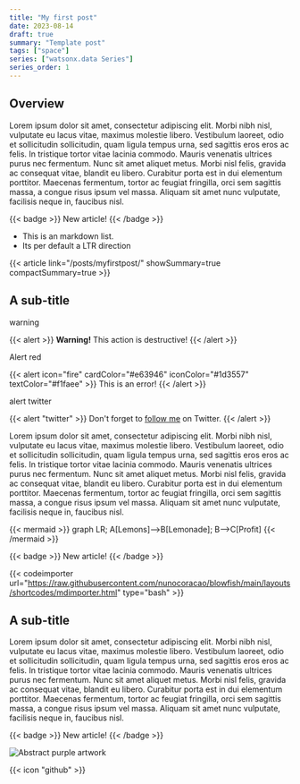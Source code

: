 ```yaml
---
title: "My first post"
date: 2023-08-14
draft: true
summary: "Template post"
tags: ["space"]
series: ["watsonx.data Series"]
series_order: 1
---
```


## Overview

Lorem ipsum dolor sit amet, consectetur adipiscing elit. Morbi nibh nisl, vulputate eu lacus vitae, maximus molestie libero. Vestibulum laoreet, odio et sollicitudin sollicitudin, quam ligula tempus urna, sed sagittis eros eros ac felis. In tristique tortor vitae lacinia commodo. Mauris venenatis ultrices purus nec fermentum. Nunc sit amet aliquet metus. Morbi nisl felis, gravida ac consequat vitae, blandit eu libero. Curabitur porta est in dui elementum porttitor. Maecenas fermentum, tortor ac feugiat fringilla, orci sem sagittis massa, a congue risus ipsum vel massa. Aliquam sit amet nunc vulputate, facilisis neque in, faucibus nisl.

{{< badge >}}
New article!
{{< /badge >}}

- This is an markdown list.
- Its per default a LTR direction

{{< article link="/posts/myfirstpost/" showSummary=true compactSummary=true >}}


## A sub-title

warning 

{{< alert >}}
**Warning!** This action is destructive!
{{< /alert >}}

Alert red

{{< alert icon="fire" cardColor="#e63946" iconColor="#1d3557" textColor="#f1faee" >}}
This is an error!
{{< /alert >}}

alert twitter

{{< alert "twitter" >}}
Don't forget to [follow me](https://twitter.com/nunocoracao) on Twitter.
{{< /alert >}}

Lorem ipsum dolor sit amet, consectetur adipiscing elit. Morbi nibh nisl, vulputate eu lacus vitae, maximus molestie libero. Vestibulum laoreet, odio et sollicitudin sollicitudin, quam ligula tempus urna, sed sagittis eros eros ac felis. In tristique tortor vitae lacinia commodo. Mauris venenatis ultrices purus nec fermentum. Nunc sit amet aliquet metus. Morbi nisl felis, gravida ac consequat vitae, blandit eu libero. Curabitur porta est in dui elementum porttitor. Maecenas fermentum, tortor ac feugiat fringilla, orci sem sagittis massa, a congue risus ipsum vel massa. Aliquam sit amet nunc vulputate, facilisis neque in, faucibus nisl.

{{< mermaid >}}
graph LR;
A[Lemons]-->B[Lemonade];
B-->C[Profit]
{{< /mermaid >}}


{{< badge >}}
New article!
{{< /badge >}}

{{< codeimporter url="https://raw.githubusercontent.com/nunocoracao/blowfish/main/layouts/shortcodes/mdimporter.html" type="bash" >}}

## A sub-title

Lorem ipsum dolor sit amet, consectetur adipiscing elit. Morbi nibh nisl, vulputate eu lacus vitae, maximus molestie libero. Vestibulum laoreet, odio et sollicitudin sollicitudin, quam ligula tempus urna, sed sagittis eros eros ac felis. In tristique tortor vitae lacinia commodo. Mauris venenatis ultrices purus nec fermentum. Nunc sit amet aliquet metus. Morbi nisl felis, gravida ac consequat vitae, blandit eu libero. Curabitur porta est in dui elementum porttitor. Maecenas fermentum, tortor ac feugiat fringilla, orci sem sagittis massa, a congue risus ipsum vel massa. Aliquam sit amet nunc vulputate, facilisis neque in, faucibus nisl.

{{< badge >}}
New article!
{{< /badge >}}

![Abstract purple artwork](abstract.jpg "Photo by [Jr Korpa](https://unsplash.com/@jrkorpa) on [Unsplash](https://unsplash.com/)")

{{< icon "github" >}}
